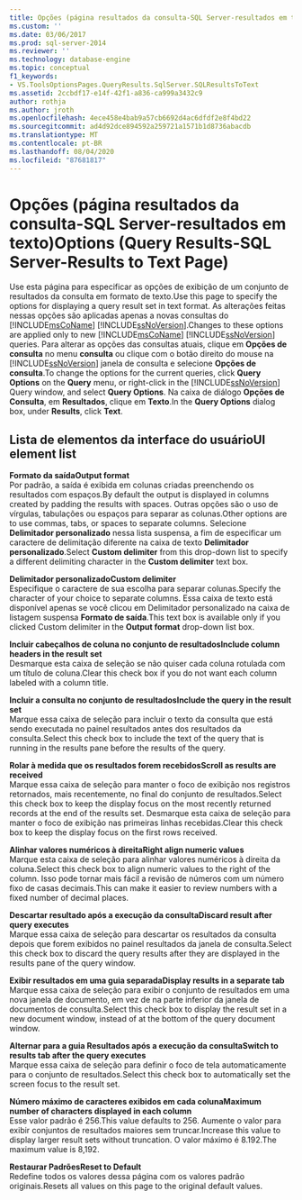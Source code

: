 ```yaml
---
title: Opções (página resultados da consulta-SQL Server-resultados em texto) | Microsoft Docs
ms.custom: ''
ms.date: 03/06/2017
ms.prod: sql-server-2014
ms.reviewer: ''
ms.technology: database-engine
ms.topic: conceptual
f1_keywords:
- VS.ToolsOptionsPages.QueryResults.SqlServer.SQLResultsToText
ms.assetid: 2ccbdf17-e14f-42f1-a836-ca999a3432c9
author: rothja
ms.author: jroth
ms.openlocfilehash: 4ece458e4bab9a57cb6692d4ac6dfdf2e8f4bd22
ms.sourcegitcommit: ad4d92dce894592a259721a1571b1d8736abacdb
ms.translationtype: MT
ms.contentlocale: pt-BR
ms.lasthandoff: 08/04/2020
ms.locfileid: "87681817"
---
```

# <a name="options-query-results-sql-server-results-to-text-page"></a><span data-ttu-id="34875-102">Opções (página resultados da consulta-SQL Server-resultados em texto)</span><span class="sxs-lookup"><span data-stu-id="34875-102">Options (Query Results-SQL Server-Results to Text Page)</span></span>
  <span data-ttu-id="34875-103">Use esta página para especificar as opções de exibição de um conjunto de resultados da consulta em formato de texto.</span><span class="sxs-lookup"><span data-stu-id="34875-103">Use this page to specify the options for displaying a query result set in text format.</span></span> <span data-ttu-id="34875-104">As alterações feitas nessas opções são aplicadas apenas a novas consultas do [!INCLUDE[msCoName](../includes/msconame-md.md)] [!INCLUDE[ssNoVersion](../includes/ssnoversion-md.md)].</span><span class="sxs-lookup"><span data-stu-id="34875-104">Changes to these options are applied only to new [!INCLUDE[msCoName](../includes/msconame-md.md)] [!INCLUDE[ssNoVersion](../includes/ssnoversion-md.md)] queries.</span></span> <span data-ttu-id="34875-105">Para alterar as opções das consultas atuais, clique em **Opções de consulta** no menu **consulta** ou clique com o botão direito do mouse na [!INCLUDE[ssNoVersion](../includes/ssnoversion-md.md)] janela de consulta e selecione **Opções de consulta**.</span><span class="sxs-lookup"><span data-stu-id="34875-105">To change the options for the current queries, click **Query Options** on the **Query** menu, or right-click in the [!INCLUDE[ssNoVersion](../includes/ssnoversion-md.md)] Query window, and select **Query Options**.</span></span> <span data-ttu-id="34875-106">Na caixa de diálogo **Opções de Consulta**, em **Resultados**, clique em **Texto**.</span><span class="sxs-lookup"><span data-stu-id="34875-106">In the **Query Options** dialog box, under **Results**, click **Text**.</span></span>  
  
## <a name="ui-element-list"></a><span data-ttu-id="34875-107">Lista de elementos da interface do usuário</span><span class="sxs-lookup"><span data-stu-id="34875-107">UI element list</span></span>  
 <span data-ttu-id="34875-108">**Formato da saída**</span><span class="sxs-lookup"><span data-stu-id="34875-108">**Output format**</span></span>  
 <span data-ttu-id="34875-109">Por padrão, a saída é exibida em colunas criadas preenchendo os resultados com espaços.</span><span class="sxs-lookup"><span data-stu-id="34875-109">By default the output is displayed in columns created by padding the results with spaces.</span></span> <span data-ttu-id="34875-110">Outras opções são o uso de vírgulas, tabulações ou espaços para separar as colunas.</span><span class="sxs-lookup"><span data-stu-id="34875-110">Other options are to use commas, tabs, or spaces to separate columns.</span></span> <span data-ttu-id="34875-111">Selecione **Delimitador personalizado** nessa lista suspensa, a fim de especificar um caractere de delimitação diferente na caixa de texto **Delimitador personalizado**.</span><span class="sxs-lookup"><span data-stu-id="34875-111">Select **Custom delimiter** from this drop-down list to specify a different delimiting character in the **Custom delimiter** text box.</span></span>  
  
 <span data-ttu-id="34875-112">**Delimitador personalizado**</span><span class="sxs-lookup"><span data-stu-id="34875-112">**Custom delimiter**</span></span>  
 <span data-ttu-id="34875-113">Especifique o caractere de sua escolha para separar colunas.</span><span class="sxs-lookup"><span data-stu-id="34875-113">Specify the character of your choice to separate columns.</span></span> <span data-ttu-id="34875-114">Essa caixa de texto está disponível apenas se você clicou em Delimitador personalizado na caixa de listagem suspensa **Formato de saída**.</span><span class="sxs-lookup"><span data-stu-id="34875-114">This text box is available only if you clicked Custom delimiter in the **Output format** drop-down list box.</span></span>  
  
 <span data-ttu-id="34875-115">**Incluir cabeçalhos de coluna no conjunto de resultados**</span><span class="sxs-lookup"><span data-stu-id="34875-115">**Include column headers in the result set**</span></span>  
 <span data-ttu-id="34875-116">Desmarque esta caixa de seleção se não quiser cada coluna rotulada com um título de coluna.</span><span class="sxs-lookup"><span data-stu-id="34875-116">Clear this check box if you do not want each column labeled with a column title.</span></span>  
  
 <span data-ttu-id="34875-117">**Incluir a consulta no conjunto de resultados**</span><span class="sxs-lookup"><span data-stu-id="34875-117">**Include the query in the result set**</span></span>  
 <span data-ttu-id="34875-118">Marque essa caixa de seleção para incluir o texto da consulta que está sendo executada no painel resultados antes dos resultados da consulta.</span><span class="sxs-lookup"><span data-stu-id="34875-118">Select this check box to include the text of the query that is running in the results pane before the results of the query.</span></span>  
  
 <span data-ttu-id="34875-119">**Rolar à medida que os resultados forem recebidos**</span><span class="sxs-lookup"><span data-stu-id="34875-119">**Scroll as results are received**</span></span>  
 <span data-ttu-id="34875-120">Marque essa caixa de seleção para manter o foco de exibição nos registros retornados, mais recentemente, no final do conjunto de resultados.</span><span class="sxs-lookup"><span data-stu-id="34875-120">Select this check box to keep the display focus on the most recently returned records at the end of the results set.</span></span> <span data-ttu-id="34875-121">Desmarque esta caixa de seleção para manter o foco de exibição nas primeiras linhas recebidas.</span><span class="sxs-lookup"><span data-stu-id="34875-121">Clear this check box to keep the display focus on the first rows received.</span></span>  
  
 <span data-ttu-id="34875-122">**Alinhar valores numéricos à direita**</span><span class="sxs-lookup"><span data-stu-id="34875-122">**Right align numeric values**</span></span>  
 <span data-ttu-id="34875-123">Marque esta caixa de seleção para alinhar valores numéricos à direita da coluna.</span><span class="sxs-lookup"><span data-stu-id="34875-123">Select this check box to align numeric values to the right of the column.</span></span> <span data-ttu-id="34875-124">Isso pode tornar mais fácil a revisão de números com um número fixo de casas decimais.</span><span class="sxs-lookup"><span data-stu-id="34875-124">This can make it easier to review numbers with a fixed number of decimal places.</span></span>  
  
 <span data-ttu-id="34875-125">**Descartar resultado após a execução da consulta**</span><span class="sxs-lookup"><span data-stu-id="34875-125">**Discard result after query executes**</span></span>  
 <span data-ttu-id="34875-126">Marque essa caixa de seleção para descartar os resultados da consulta depois que forem exibidos no painel resultados da janela de consulta.</span><span class="sxs-lookup"><span data-stu-id="34875-126">Select this check box to discard the query results after they are displayed in the results pane of the query window.</span></span>  
  
 <span data-ttu-id="34875-127">**Exibir resultados em uma guia separada**</span><span class="sxs-lookup"><span data-stu-id="34875-127">**Display results in a separate tab**</span></span>  
 <span data-ttu-id="34875-128">Marque essa caixa de seleção para exibir o conjunto de resultados em uma nova janela de documento, em vez de na parte inferior da janela de documentos de consulta.</span><span class="sxs-lookup"><span data-stu-id="34875-128">Select this check box to display the result set in a new document window, instead of at the bottom of the query document window.</span></span>  
  
 <span data-ttu-id="34875-129">**Alternar para a guia Resultados após a execução da consulta**</span><span class="sxs-lookup"><span data-stu-id="34875-129">**Switch to results tab after the query executes**</span></span>  
 <span data-ttu-id="34875-130">Marque essa caixa de seleção para definir o foco de tela automaticamente para o conjunto de resultados.</span><span class="sxs-lookup"><span data-stu-id="34875-130">Select this check box to automatically set the screen focus to the result set.</span></span>  
  
 <span data-ttu-id="34875-131">**Número máximo de caracteres exibidos em cada coluna**</span><span class="sxs-lookup"><span data-stu-id="34875-131">**Maximum number of characters displayed in each column**</span></span>  
 <span data-ttu-id="34875-132">Esse valor padrão é 256.</span><span class="sxs-lookup"><span data-stu-id="34875-132">This value defaults to 256.</span></span> <span data-ttu-id="34875-133">Aumente o valor para exibir conjuntos de resultados maiores sem truncar.</span><span class="sxs-lookup"><span data-stu-id="34875-133">Increase this value to display larger result sets without truncation.</span></span> <span data-ttu-id="34875-134">O valor máximo é 8.192.</span><span class="sxs-lookup"><span data-stu-id="34875-134">The maximum value is 8,192.</span></span>  
  
 <span data-ttu-id="34875-135">**Restaurar Padrões**</span><span class="sxs-lookup"><span data-stu-id="34875-135">**Reset to Default**</span></span>  
 <span data-ttu-id="34875-136">Redefine todos os valores dessa página com os valores padrão originais.</span><span class="sxs-lookup"><span data-stu-id="34875-136">Resets all values on this page to the original default values.</span></span>  
  
  
